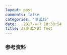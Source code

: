 ```yaml
---
layout: post
comments: false
categories: "测试JS"
date:   2017-4-7 18:30:54
title: JS测试之UI Test
---
```


<div id="toc"></div>

### 参考资料



<script type="text/javascript">
$(document).ready(function() {
    $('#toc').toc({ listType: 'ul', title: "<i>目录</i>" });
});
</script>
